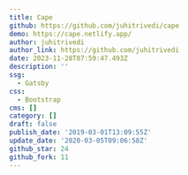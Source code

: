 ```yaml
---
title: Cape
github: https://github.com/juhitrivedi/cape
demo: https://cape.netlify.app/
author: juhitrivedi
author_link: https://github.com/juhitrivedi
date: 2023-11-28T07:59:47.493Z
description: ''
ssg:
  - Gatsby
css:
  - Bootstrap
cms: []
category: []
draft: false
publish_date: '2019-03-01T13:09:55Z'
update_date: '2020-03-05T09:06:58Z'
github_star: 24
github_fork: 11
---
```

